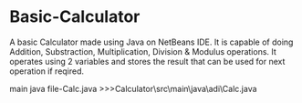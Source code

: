 # Basic-Calculator
A basic Calculator made using Java on NetBeans IDE. 
It is capable of doing Addition, Substraction, Multiplication, Division & Modulus operations. 
It operates using 2 variables and stores the result that can be used for next operation if reqired.

main java file-Calc.java >>>Calculator\src\main\java\adi\Calc.java
